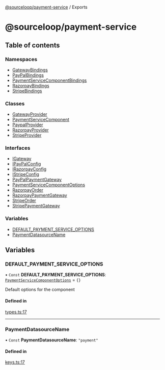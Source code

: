 [@sourceloop/payment-service](README.md) / Exports

# @sourceloop/payment-service

## Table of contents

### Namespaces

- [GatewayBindings](modules/GatewayBindings.md)
- [PayPalBindings](modules/PayPalBindings.md)
- [PaymentServiceComponentBindings](modules/PaymentServiceComponentBindings.md)
- [RazorpayBindings](modules/RazorpayBindings.md)
- [StripeBindings](modules/StripeBindings.md)

### Classes

- [GatewayProvider](classes/GatewayProvider.md)
- [PaymentServiceComponent](classes/PaymentServiceComponent.md)
- [PaypalProvider](classes/PaypalProvider.md)
- [RazorpayProvider](classes/RazorpayProvider.md)
- [StripeProvider](classes/StripeProvider.md)

### Interfaces

- [IGateway](interfaces/IGateway.md)
- [IPayPalConfig](interfaces/IPayPalConfig.md)
- [IRazorpayConfig](interfaces/IRazorpayConfig.md)
- [IStripeConfig](interfaces/IStripeConfig.md)
- [PayPalPaymentGateway](interfaces/PayPalPaymentGateway.md)
- [PaymentServiceComponentOptions](interfaces/PaymentServiceComponentOptions.md)
- [RazorpayOrder](interfaces/RazorpayOrder.md)
- [RazorpayPaymentGateway](interfaces/RazorpayPaymentGateway.md)
- [StripeOrder](interfaces/StripeOrder.md)
- [StripePaymentGateway](interfaces/StripePaymentGateway.md)

### Variables

- [DEFAULT\_PAYMENT\_SERVICE\_OPTIONS](modules.md#default_payment_service_options)
- [PaymentDatasourceName](modules.md#paymentdatasourcename)

## Variables

### DEFAULT\_PAYMENT\_SERVICE\_OPTIONS

• `Const` **DEFAULT\_PAYMENT\_SERVICE\_OPTIONS**: [`PaymentServiceComponentOptions`](interfaces/PaymentServiceComponentOptions.md) = `{}`

Default options for the component

#### Defined in

[types.ts:17](https://github.com/sourcefuse/loopback4-microservice-catalog/blob/089fc2dc0/services/payment-service/src/types.ts#L17)

___

### PaymentDatasourceName

• `Const` **PaymentDatasourceName**: ``"payment"``

#### Defined in

[keys.ts:17](https://github.com/sourcefuse/loopback4-microservice-catalog/blob/089fc2dc0/services/payment-service/src/keys.ts#L17)
